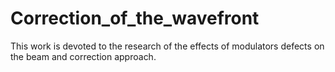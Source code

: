 # Correction_of_the_wavefront
This work is devoted to the research of the effects of modulators defects on the  beam and correction approach.  
